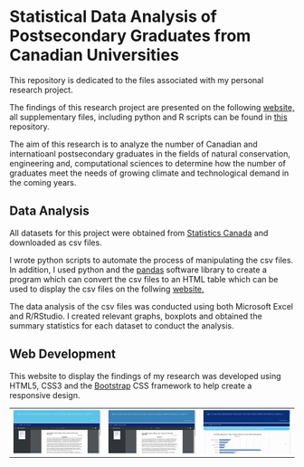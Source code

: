 # Statistical Data Analysis of Postsecondary Graduates from Canadian Universities

<p>This repository is dedicated to the files associated with my personal research project.</p>

<p>The findings of this research project are presented on the following <a target="_blank" href="https://harman-khehara.github.io/">website,</a> all supplementary files, including python and R scripts can be found in <a href="https://github.com/harman-khehara/harman-khehara.github.io">this</a> repository.</p>

<p>The aim of this research is to analyze the number of Canadian and internatioanl postsecondary graduates in the fields of natural conservation, engineering and, computational sciences to determine how the number of graduates meet the needs of growing climate and technological demand in the coming years.</p>

<h2>Data Analysis</h2>

<p>All datasets for this project were obtained from <a href="https://www150.statcan.gc.ca/t1/tbl1/en/tv.action?pid=3710002001">Statistics Canada</a> and downloaded as csv files.</p>

<p>I wrote python scripts to automate the process of manipulating the csv files. In addition, I used python and the <a href="https://pandas.pydata.org/">pandas</a> software library to create a program which can convert the csv files to an HTML table which can be used to display the csv files on the follwing <a target="_blank" href="https://harman-khehara.github.io/">website.</a></p>

<p>The data analysis of the csv files was conducted using both Microsoft Excel and R/RStudio. I created relevant graphs, boxplots and obtained the summary statistics for each dataset to conduct the analysis.</p>

<h2>Web Development</h2>

<p>This website to display the findings of my research was developed using HTML5, CSS3 and the <a href="https://getbootstrap.com/">Bootstrap</a> CSS framework to help create a responsive design.</p>

<table>
      <tr>
        <th>
          <img width="350" height"150" src="images/home_video.gif">
        </th>
        <th>
          <img width="350" height"150" src="images/data_video.gif">
        </th>
        <th>
          <img width="350" height"150" src="images/analysis_video.gif">
        </th>
      </tr>
</table>



